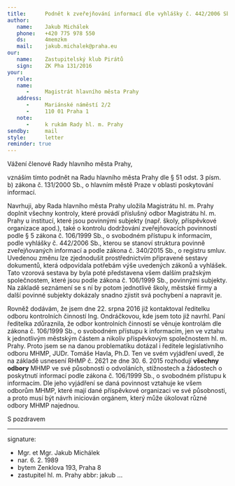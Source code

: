 ```yaml
---
title:      Podnět k zveřejňování informací dle vyhlášky č. 442/2006 Sb. příspěvkovými organizacemi
author:
   name:    Jakub Michálek
   phone:   +420 775 978 550
   ds:      4memzkm
   mail:    jakub.michalek@praha.eu
our:
   name:    Zastupitelský klub Pirátů
   sign:    ZK Pha 131/2016
your:
   role:    
   name:    
      -     Magistrát hlavního města Prahy
   address:
      -     Mariánské náměstí 2/2
      -     110 01 Praha 1
   note: 
      -     k rukám Rady hl. m. Prahy
sendby:     mail
style:      letter
reminder: true
---
```


Vážení členové Rady hlavního města Prahy,

vznáším tímto podnět na Radu hlavního města Prahy dle § 51 odst. 3 písm. b) zákona č. 131/2000 Sb., o hlavním městě Praze v oblasti poskytování informací.

Navrhuji, aby Rada hlavního města Prahy uložila Magistrátu hl. m. Prahy doplnit všechny kontroly, které provádí příslušný odbor Magistrátu hl. m. Prahy u institucí, které jsou povinnými subjekty (např. školy, příspěvkové organizace apod.), také o kontrolu dodržování zveřejňovacích povinností podle § 5 zákona č. 106/1999 Sb., o svobodném přístupu k informacím, podle vyhlášky č. 442/2006 Sb., kterou se stanoví struktura povinně zveřejňovaných informací a podle zákona č. 340/2015 Sb., o registru smluv. Uvedenou změnu lze zjednodušit prostřednictvím připravené sestavy dokumentů, která odpovídala potřebám výše uvedených zákonů a vyhlášek. Tato vzorová sestava by byla poté představena všem dalším pražským společnostem, které jsou podle zákona č. 106/1999 Sb., povinnými subjekty. Na základě seznámení se s ní by potom jednotlivé školy, městské firmy a další povinné subjekty dokázaly snadno zjistit svá pochybení a napravit je. 

Rovněž dodávám, že jsem dne 22. srpna 2016 již kontaktoval ředitelku odboru kontrolních činností Ing. Ondráčkovou, kde jsem toto již navrhl. Paní ředitelka zdůraznila, že odbor kontrolních činností se věnuje kontrolám dle zákona č. 106/1999 Sb., o svobodném přístupu k informacím, jen ve vztahu k jednotlivým městským částem a nikoliv příspěvkovým společnostem hl. m. Prahy. Proto jsem se na danou problematiku dotázal i ředitele legislativního odboru MHMP, JUDr. Tomáše Havla, Ph.D. Ten ve svém vyjádření uvedl, že na základě usnesení RHMP č. 2621 ze dne 30. 6. 2015 rozhodují **všechny odbory** MHMP ve své působnosti o odvoláních, stížnostech a žádostech o poskytnutí informací podle zákona č. 106/1999 Sb., o svobodném přístupu k informacím. Dle jeho vyjádření se daná povinnost vztahuje ke všem odborům MHMP, které mají dané příspěvkové organizaci ve své působnosti, a proto musí být návrh iniciován orgánem, který může úkolovat různé odbory MHMP najednou. 

S pozdravem

---
signature: 
  - Mgr. et Mgr. Jakub Michálek
  - nar. 6. 2. 1989
  - bytem Zenklova 193, Praha 8
  - zastupitel hl. m. Prahy
abbr:       jakub
...
